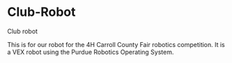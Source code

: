 # Club-Robot
Club robot

This is for our robot for the 4H Carroll County Fair robotics competition. It is a VEX robot using the Purdue Robotics Operating System.
